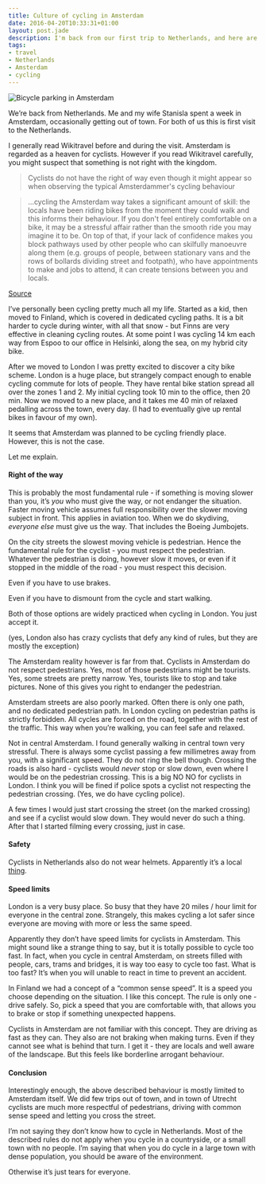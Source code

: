 ```yaml
---
title: Culture of cycling in Amsterdam
date: 2016-04-20T10:33:31+01:00
layout: post.jade
description: I'm back from our first trip to Netherlands, and here are a few notes on cycling culture in Amsterdam
tags:
- travel
- Netherlands
- Amsterdam
- cycling
---
```


<img src="https://alexsavin.me/photos/2016-04-20-cycles-amsterdam.jpg" class="featured" alt="Bicycle parking in Amsterdam">

We’re back from Netherlands. Me and my wife Stanisla spent a week in Amsterdam, occasionally getting out of town. For both of us this is first visit to the Netherlands.

I generally read Wikitravel before and during the visit. Amsterdam is regarded as a heaven for cyclists. However if you read Wikitravel carefully, you might suspect that something is not right with the kingdom.

> Cyclists do not have the right of way even though it might appear so when observing the typical Amsterdammer's cycling behaviour

> …cycling the Amsterdam way takes a significant amount of skill: the locals have been riding bikes from the moment they could walk and this informs their behaviour. If you don't feel entirely comfortable on a bike, it may be a stressful affair rather than the smooth ride you may imagine it to be. On top of that, if your lack of confidence makes you block pathways used by other people who can skilfully manoeuvre along them (e.g. groups of people, between stationary vans and the rows of bollards dividing street and footpath), who have appointments to make and jobs to attend, it can create tensions between you and locals.

[Source](http://wikitravel.org/en/Amsterdam#Get_around)

I’ve personally been cycling pretty much all my life. Started as a kid, then moved to Finland, which is covered in dedicated cycling paths. It is a bit harder to cycle during winter, with all that snow - but Finns are very effective in cleaning cycling routes. At some point I was cycling 14 km each way from Espoo to our office in Helsinki, along the sea, on my hybrid city bike.

After we moved to London I was pretty excited to discover a city bike scheme. London is a huge place, but strangely compact enough to enable cycling commute for lots of people. They have rental bike station spread all over the zones 1 and 2. My initial cycling took 10 min to the office, then 20 min. Now we moved to a new place, and it takes me 40 min of relaxed pedalling across the town, every day. (I had to eventually give up rental bikes in favour of my own).

It seems that Amsterdam was planned to be cycling friendly place. However, this is not the case.

Let me explain.

#### Right of the way

This is probably the most fundamental rule - if something is moving slower than you, it’s _you_ who must give the way, or not endanger the situation. Faster moving vehicle assumes full responsibility over the slower moving subject in front. This applies in aviation too. When we do skydiving, _everyone else_ must give us the way. That includes the Boeing Jumbojets.

On the city streets the slowest moving vehicle is pedestrian. Hence the fundamental rule for the cyclist - you must respect the pedestrian. Whatever the pedestrian is doing, however slow it moves, or even if it stopped in the middle of the road - you must respect this decision.

Even if you have to use brakes.

Even if you have to dismount from the cycle and start walking.

Both of those options are widely practiced when cycling in London. You just accept it.

(yes, London also has crazy cyclists that defy any kind of rules, but they are mostly the exception)

The Amsterdam reality however is far from that. Cyclists in Amsterdam do not respect pedestrians. Yes, most of those pedestrians might be tourists. Yes, some streets are pretty narrow. Yes, tourists like to stop and take pictures. None of this gives you right to endanger the pedestrian.

Amsterdam streets are also poorly marked. Often there is only one path, and no dedicated pedestrian path. In London cycling on pedestrian paths is strictly forbidden. All cycles are forced on the road, together with the rest of the traffic. This way when you’re walking, you can feel safe and relaxed.

Not in central Amsterdam. I found generally walking in central town very stressful. There is always some cyclist passing a few millimetres away from you, with a significant speed. They do not ring the bell though. Crossing the roads is also hard - cyclists would _never_ stop or slow down, even where I would be on the pedestrian crossing. This is a big NO NO for cyclists in London. I think you will be fined if police spots a cyclist not respecting the pedestrian crossing. (Yes, we do have cycling police).

A few times I would just start crossing the street (on the marked crossing) and see if a cyclist would slow down. They would never do such a thing. After that I started filming every crossing, just in case.

#### Safety

Cyclists in Netherlands also do not wear helmets. Apparently it’s a local [thing](http://www.treehugger.com/bikes/why-dutch-dont-wear-helmets.html).

#### Speed limits

London is a very busy place. So busy that they have 20 miles / hour limit for everyone in the central zone. Strangely, this makes cycling a lot safer since everyone are moving with more or less the same speed.

Apparently they don’t have speed limits for cyclists in Amsterdam. This might sound like a strange thing to say, but it is totally possible to cycle too fast. In fact, when you cycle in central Amsterdam, on streets filled with people, cars, trams and bridges, it is way too easy to cycle too fast. What is too fast? It’s when you will unable to react in time to prevent an accident.

In Finland we had a concept of a “common sense speed”. It is a speed you choose depending on the situation. I like this concept. The rule is only one - drive safely. So, pick a speed that you are comfortable with, that allows you to brake or stop if something unexpected happens.

Cyclists in Amsterdam are not familiar with this concept. They are driving as fast as they can. They also are not braking when making turns. Even if they cannot see what is behind that turn. I get it - they are locals and well aware of the landscape. But this feels like borderline arrogant behaviour.

#### Conclusion

Interestingly enough, the above described behaviour is mostly limited to Amsterdam itself. We did few trips out of town, and in town of Utrecht cyclists are much more respectful of pedestrians, driving with common sense speed and letting you cross the street.

I’m not saying they don’t know how to cycle in Netherlands. Most of the described rules do not apply when you cycle in a countryside, or a small town with no people. I’m saying that when you do cycle in a large town with dense population, you should be aware of the environment.

Otherwise it’s just tears for everyone.
